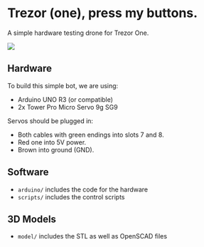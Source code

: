# Trezor (one), press my buttons.

A simple hardware testing drone for Trezor One.

![](demo.gif)

## Hardware

To build this simple bot, we are using:

* Arduino UNO R3 (or compatible)
* 2x Tower Pro Micro Servo 9g SG9

Servos should be plugged in:
- Both cables with green endings into slots 7 and 8.
- Red one into 5V power.
- Brown into ground (GND).

## Software

* ```arduino/``` includes the code for the hardware
* ```scripts/``` includes the control scripts

## 3D Models

* ```model/``` includes the STL as well as OpenSCAD files
